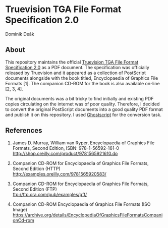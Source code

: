 # Truevision TGA File Format Specification 2.0

Dominik De&aacute;k

## About

This repository maintains the official [Truevision TGA File Format Specification 2.0](./truevision-tga.pdf) as a PDF document. The specification was officially released by Truevision and it appeared as a collection of PostScript documents alongside with the book titled, Encyclopaedia of Graphics File Formats [1]. The companion CD-ROM for the book is also available on-line [2, 3, 4].  

The original documents was a bit tricky to find initially and existing PDF copies circulating on the internet was of poor quality. Therefore, I decided to convert the original PostScript documents into a good quality PDF format and publish it on this repository. I used [Ghostscript](http://www.ghostscript.com/) for the conversion task.

## References

1. James D. Murray, William van Ryper, Encyclopaedia of Graphics File Formats, 
   Second Edition, ISBN: 978-1-56592-161-0 <br>
   <http://shop.oreilly.com/product/9781565921610.do>

2. Companion CD-ROM for Encyclopaedia of Graphics File Formats, Second Edition (HTTP) <br>
  <http://examples.oreilly.com/9781565920583/>

3. Companion CD-ROM for Encyclopaedia of Graphics File Formats, Second Edition (FTP) <br>
   <ftp://ftp.ora.com/pub/examples/gff/>

4. Companion CD-ROM Encyclopaedia of Graphics File Formats (ISO Image) <br>
   <https://archive.org/details/EncyclopediaOfGraphicsFileFormatsCompanionCd-rom>

